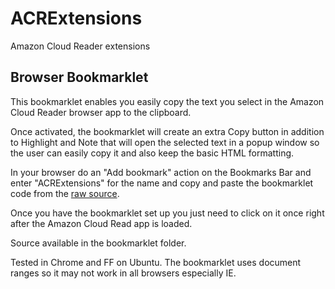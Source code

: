 # ACRExtensions

Amazon Cloud Reader extensions

## Browser Bookmarklet

This bookmarklet enables you easily copy the text you select in the Amazon Cloud Reader browser app to the clipboard.

Once activated, the bookmarklet will create an extra Copy button in addition to Highlight and Note that will open the selected text in a popup window so the user can easily copy it and also keep the basic HTML formatting.

In your browser do an "Add bookmark" action on the Bookmarks Bar and enter "ACRExtensions" for the name and copy and paste the bookmarklet code from the [raw source](https://raw.github.com/binarycrafts/ACRExtensions/master/bookmarklet/bookmarklet.js).


Once you have the bookmarklet set up you just need to click on it once right after the Amazon Cloud Read app is loaded.

Source available in the bookmarklet folder.

Tested in Chrome and FF on Ubuntu. The bookmarklet uses document ranges so it may not work in all browsers especially IE.
